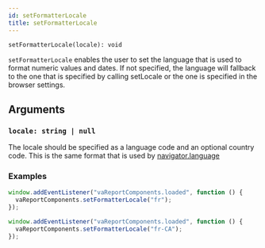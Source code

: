 ```yaml
---
id: setFormatterLocale
title: setFormatterLocale
---
```


```
setFormatterLocale(locale): void
```

`setFormatterLocale` enables the user to set the language that is used to format numeric values and dates. If not specified, the language will fallback to the one that is specified by calling setLocale or the one is specified in the browser settings.

## Arguments

### `locale: string | null`

The locale should be specified as a language code and an optional country code. This is the same format that is used by [navigator.language](https://developer.mozilla.org/en-US/docs/Web/API/Navigator/language)

### Examples

```javascript
window.addEventListener("vaReportComponents.loaded", function () {
  vaReportComponents.setFormatterLocale("fr");
});
```

```javascript
window.addEventListener("vaReportComponents.loaded", function () {
  vaReportComponents.setFormatterLocale("fr-CA");
});
```
